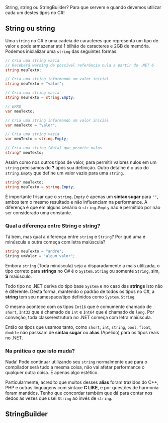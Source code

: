 String, string ou StringBuilder? Para que servem e quando devemos utilizar cada um destes tipos no C#!

## String ou string
Uma `string` no C# é uma cadeia de caracteres que representa um tipo de valor e pode armazenar até 1 bilhão de caracteres e 2GB de memória. Podemos inicializar uma `string` das seguintes formas.

```csharp
// Cria uma string vazia 
// Receberá warning de possível referência nula a partir do .NET 6
string meuTexto;

// Cria uma string informando um valor inicial
string meuTexto = "valor";

// Cria uma string vazia
string meuTexto = string.Empty;

// ERRO
var meuTexto;

// Cria uma string informando um valor inicial
var meuTexto = "valor";

// Cria uma string vazia
var meuTexto = string.Empty;

// Cria uma string (Nula) que permite nulos
string? meuTexto;
```

Assim como nos outros tipos de valor, para permitir valores nulos em um `string` precisamos do **?** após sua definição. Outro detalhe é o uso do `string.Empty` que define um valor vazio para uma `string`.

```csharp
string? meuTexto;
string meuTexto = string.Empty;
```

É importante frisar que o `string.Empty` é apenas um **sintax sugar** para `""`, ambos tem o mesmo resultado e não influenciam na performance. A diferença é que em alguns cenário o `string.Empty` não é permitido por não ser considerado uma constante.

### Qual a diferença entre String e string?
Tá bem, mas qual a diferença entre `string` e `String`? Por quê uma é minúscula e outra começa com letra maiúscula?

```csharp
string meuTexto = "andre";
String umValor = "algum valor";
```

Embora `string` (Toda minúscula) seja a disparadamente a mais utilizada, o tipo correto para **strings** no C# é o `System.String` ou somente `String`, sim, **S** maiúsculo.

Todo tipo no .NET deriva do tipo base `System` e no caso das **strings** isto não é diferente. Desta forma, mantendo o padrão de todos os tipos no C#, a **string** tem seu namespace/tipo definidos como `System.String`.

O mesmo acontece com os tipos `Int16` que é comumente chamado de `short`, `Int32` que é chamado de `int` e `Int64` que é chamado de `long`. Por conveção, toda classe/estrutura no .NET começa com letra maiúscula.

Então os tipos que usamos tanto, como `short`, `int`, `string`, `bool`, `float`, `double` não passsam de **sintax sugar** ou **alias** (Apelido) para os tipos reais no .NET.

### Na prática o que isto muda?

Nada! Pode continuar utilizando seu `string` normalmente que para o compilador será tudo a mesma coisa, não vai afetar performance o qualquer outra coisa. É apenas algo estético.

Particularmente, acredito que muitos desses **alias** foram trazidos do C++, PHP e outras linguagens com sintaxe **C LIKE**, e por questões de harmonia foram mantidos. Tenho que concordar também que dá para contar nos dedos as vezes que usei `String` ao invés de `string`.

## StringBuilder


